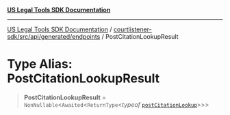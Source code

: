 [**US Legal Tools SDK Documentation**](../../../../../../README.md)

***

[US Legal Tools SDK Documentation](../../../../../../README.md) / [courtlistener-sdk/src/api/generated/endpoints](../README.md) / PostCitationLookupResult

# Type Alias: PostCitationLookupResult

> **PostCitationLookupResult** = `NonNullable`\<`Awaited`\<`ReturnType`\<*typeof* [`postCitationLookup`](../functions/postCitationLookup.md)\>\>\>
